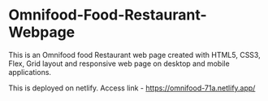 # Omnifood-Food-Restaurant-Webpage
This is an Omnifood food Restaurant web page created with HTML5, CSS3, Flex, Grid layout and responsive web page on desktop and mobile applications.

This is deployed on netlify.
Access link - https://omnifood-71a.netlify.app/
